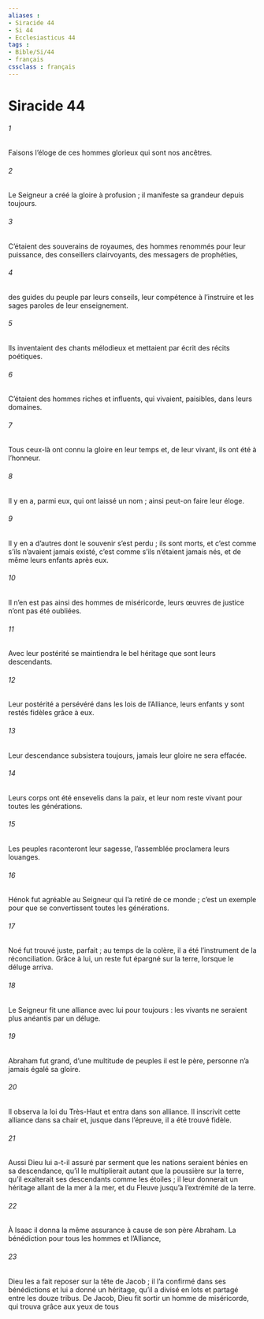 ```yaml
---
aliases : 
- Siracide 44
- Si 44
- Ecclesiasticus 44
tags : 
- Bible/Si/44
- français
cssclass : français
---
```


# Siracide 44

###### 1
Faisons l’éloge de ces hommes glorieux
qui sont nos ancêtres.
###### 2
Le Seigneur a créé la gloire à profusion ;
il manifeste sa grandeur depuis toujours.
###### 3
C’étaient des souverains de royaumes,
des hommes renommés pour leur puissance,
des conseillers clairvoyants,
des messagers de prophéties,
###### 4
des guides du peuple par leurs conseils,
leur compétence à l’instruire
et les sages paroles de leur enseignement.
###### 5
Ils inventaient des chants mélodieux
et mettaient par écrit des récits poétiques.
###### 6
C’étaient des hommes riches et influents,
qui vivaient, paisibles, dans leurs domaines.
###### 7
Tous ceux-là ont connu la gloire en leur temps
et, de leur vivant, ils ont été à l’honneur.
###### 8
Il y en a, parmi eux, qui ont laissé un nom ;
ainsi peut-on faire leur éloge.
###### 9
Il y en a d’autres dont le souvenir s’est perdu ;
ils sont morts, et c’est comme s’ils n’avaient jamais existé,
c’est comme s’ils n’étaient jamais nés,
et de même leurs enfants après eux.
###### 10
Il n’en est pas ainsi des hommes de miséricorde,
leurs œuvres de justice n’ont pas été oubliées.
###### 11
Avec leur postérité se maintiendra
le bel héritage que sont leurs descendants.
###### 12
Leur postérité a persévéré dans les lois de l’Alliance,
leurs enfants y sont restés fidèles grâce à eux.
###### 13
Leur descendance subsistera toujours,
jamais leur gloire ne sera effacée.
###### 14
Leurs corps ont été ensevelis dans la paix,
et leur nom reste vivant pour toutes les générations.
###### 15
Les peuples raconteront leur sagesse,
l’assemblée proclamera leurs louanges.
###### 16
Hénok fut agréable au Seigneur
qui l’a retiré de ce monde ;
c’est un exemple
pour que se convertissent toutes les générations.
###### 17
Noé fut trouvé juste, parfait ;
au temps de la colère, il a été l’instrument de la réconciliation.
Grâce à lui, un reste fut épargné sur la terre,
lorsque le déluge arriva.
###### 18
Le Seigneur fit une alliance avec lui pour toujours :
les vivants ne seraient plus anéantis par un déluge.
###### 19
Abraham fut grand,
d’une multitude de peuples il est le père,
personne n’a jamais égalé sa gloire.
###### 20
Il observa la loi du Très-Haut
et entra dans son alliance.
Il inscrivit cette alliance dans sa chair
et, jusque dans l’épreuve, il a été trouvé fidèle.
###### 21
Aussi Dieu lui a-t-il assuré par serment
que les nations seraient bénies en sa descendance,
qu’il le multiplierait autant que la poussière sur la terre,
qu’il exalterait ses descendants comme les étoiles ;
il leur donnerait un héritage
allant de la mer à la mer,
et du Fleuve jusqu’à l’extrémité de la terre.
###### 22
À Isaac il donna la même assurance
à cause de son père Abraham.
La bénédiction pour tous les hommes et l’Alliance,
###### 23
Dieu les a fait reposer sur la tête de Jacob ;
il l’a confirmé dans ses bénédictions
et lui a donné un héritage,
qu’il a divisé en lots
et partagé entre les douze tribus.
De Jacob, Dieu fit sortir un homme de miséricorde,
qui trouva grâce aux yeux de tous
